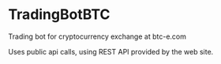 TradingBotBTC
=============

Trading bot for cryptocurrency exchange at btc-e.com

Uses public api calls, using REST API provided by the web site.
